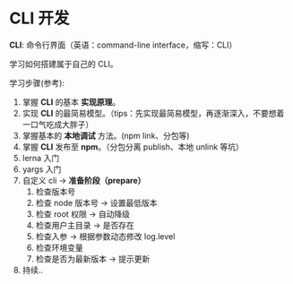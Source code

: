 # CLI 开发

**CLI**: 命令行界面（英语：command-line interface，缩写：CLI）

学习如何搭建属于自己的 CLI。

学习步骤(参考):

1. 掌握 **CLI** 的基本 **实现原理**。
2. 实现 **CLI** 的最简易模型。（tips：先实现最简易模型，再逐渐深入，不要想着一口气吃成大胖子）
3. 掌握基本的 **本地调试** 方法。(npm link、分包等)
4. 掌握 **CLI** 发布至 **npm**。（分包分离 publish、本地 unlink 等坑）
5. lerna 入门
6. yargs 入门
7. 自定义 cli -> **准备阶段（prepare）**
   1. 检查版本号
   2. 检查 node 版本号 -> 设置最低版本
   3. 检查 root 权限 -> 自动降级
   4. 检查用户主目录 -> 是否存在
   5. 检查入参 -> 根据参数动态修改 log.level
   6. 检查环境变量
   7. 检查是否为最新版本 -> 提示更新
8. 持续..
